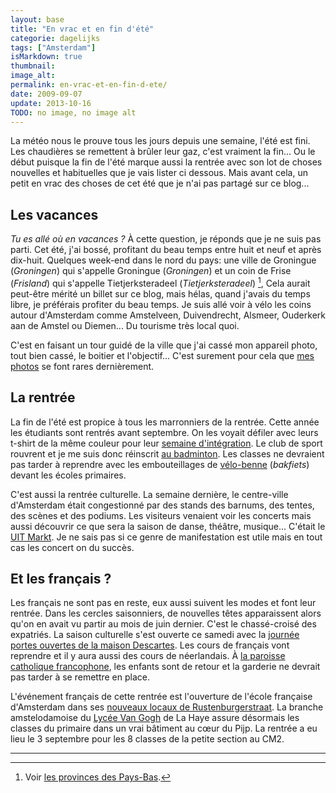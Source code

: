```yaml
---
layout: base
title: "En vrac et en fin d'été"
categorie: dagelijks
tags: ["Amsterdam"]
isMarkdown: true
thumbnail: 
image_alt: 
permalink: en-vrac-et-en-fin-d-ete/
date: 2009-09-07
update: 2013-10-16
TODO: no image, no image alt
---
```


La météo nous le prouve tous les jours depuis une semaine, l'été est fini. Les chaudières se remettent à brûler leur gaz, c'est vraiment la fin...
Ou le début puisque la fin de l'été marque aussi la rentrée avec son lot de choses nouvelles et habituelles que je vais lister ci dessous. Mais avant cela, un petit en vrac des choses de cet été que je n'ai pas partagé sur ce blog...

<!--excerpt-->

## Les vacances
*Tu es allé où en vacances ?* À cette question, je réponds que je ne suis pas parti. Cet été, j'ai bossé, profitant du beau temps entre huit et neuf et après dix-huit. Quelques week-end dans le nord du pays: une ville de Groningue (*Groningen*) qui s'appelle Groningue (*Groningen*) et un coin de Frise (*Frisland*)  qui s'appelle Tietjerksteradeel (*Tietjerksteradeel*) [^1], Cela aurait peut-être mérité un billet sur ce blog, mais hélas, quand j'avais du temps libre, je préférais profiter du beau temps. Je suis allé voir à vélo les coins autour d'Amsterdam comme Amstelveen, Duivendrecht, Alsmeer, Ouderkerk aan de Amstel ou Diemen... Du tourisme très local quoi. 

C'est en faisant un tour guidé de la ville que j'ai cassé mon appareil photo, tout bien cassé, le boitier et l'objectif... C'est surement pour cela que [mes photos](/la-centieme-photo) se font rares dernièrement.

## La rentrée
La fin de l'été est propice à tous les marronniers de la rentrée. Cette année les étudiants sont rentrés avant septembre. On les voyait défiler avec leurs t-shirt de la même couleur pour leur [semaine d'intégration](/la-rentree-a-amsterdam). Le club de sport rouvrent et je me suis donc réinscrit [au badminton](/reprise-du-badminton). Les classes ne devraient pas tarder à reprendre avec les embouteillages de [vélo-benne](/plein-de-velos#bakfiets) (*bakfiets*) devant les écoles primaires.

C'est aussi la rentrée culturelle. La semaine dernière, le centre-ville d'Amsterdam était congestionné par des stands des barnums, des tentes, des scènes et des podiums. Les visiteurs venaient voir les concerts mais aussi découvrir ce que sera la saison de danse, théâtre, musique... C'était le [UIT Markt](http://www.amsterdamsuitburo.nl/uitmarkt/). Je ne sais pas si ce genre de manifestation est utile mais en tout cas les concert on du succès.

## Et les français ?
Les français ne sont pas en reste, eux aussi suivent les modes et font leur rentrée. Dans les cercles saisonniers, de nouvelles têtes apparaissent alors qu'on en avait vu partir au mois de juin dernier. C'est le chassé-croisé des expatriés. La saison culturelle s'est ouverte ce samedi avec la [journée portes ouvertes de la maison Descartes](http://www.maisondescartes.com/site/institut/journee-portes-ouvertes.html). Les cours de français vont reprendre et il y aura aussi des cours de néerlandais. À [la paroisse catholique francophone](http://www.messecatholiqueamsterdam.org/index.html), les enfants sont de retour et la garderie ne devrait pas tarder à se remettre en place.

L'événement français de cette rentrée est l'ouverture de l'école française d'Amsterdam dans ses [nouveaux locaux de Rustenburgerstraat](http://www.lyceevangogh.nl/lycee/amsterdamnew.html). La branche amstelodamoise du [Lycée Van Gogh](/van-gogh-fete-ses-60-ans) de La Haye assure désormais les classes du primaire dans un vrai bâtiment au cœur du Pijp. La rentrée a eu lieu le 3 septembre pour les 8 classes de la petite section au CM2.

---
[^1]: Voir [les provinces des Pays-Bas](/les-provinces-des-pays-bas).